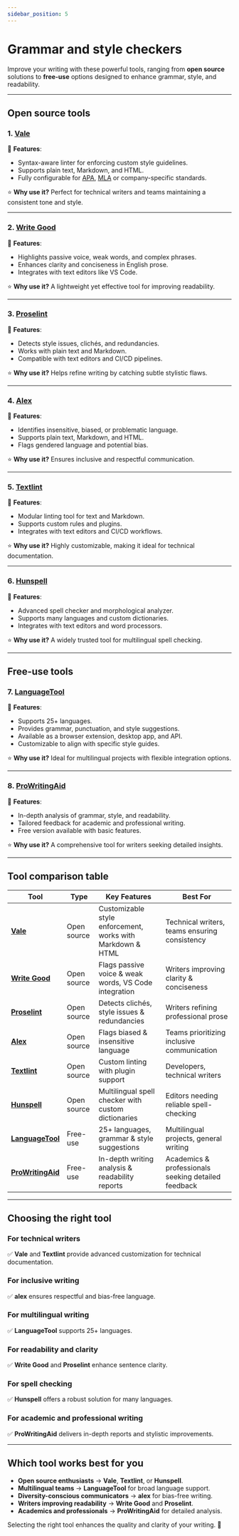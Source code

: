 ```yaml
---
sidebar_position: 5
---
```


# Grammar and style checkers

Improve your writing with these powerful tools, ranging from **open source** solutions to **free-use** options designed to enhance grammar, style, and readability.

---

## Open source tools

### 1. [Vale](https://vale.sh/)

🔹 **Features**:

- Syntax-aware linter for enforcing custom style guidelines.
- Supports plain text, Markdown, and HTML.
- Fully configurable for [APA](https://en.wikipedia.org/wiki/APA_style), [MLA](https://guides.lib.vt.edu/find/citation-style-manuals/mla) or company-specific standards.

⭐ **Why use it?** Perfect for technical writers and teams maintaining a consistent tone and style.

---

### 2. [Write Good](https://github.com/btford/write-good)

🔹 **Features**:

- Highlights passive voice, weak words, and complex phrases.
- Enhances clarity and conciseness in English prose.
- Integrates with text editors like VS Code.

⭐ **Why use it?** A lightweight yet effective tool for improving readability.

---

### 3. [Proselint](https://github.com/amperser/proselint)

🔹 **Features**:

- Detects style issues, clichés, and redundancies.
- Works with plain text and Markdown.
- Compatible with text editors and CI/CD pipelines.

⭐ **Why use it?** Helps refine writing by catching subtle stylistic flaws.

---

### 4. [Alex](https://github.com/get-alex/alex)

🔹 **Features**:

- Identifies insensitive, biased, or problematic language.
- Supports plain text, Markdown, and HTML.
- Flags gendered language and potential bias.

⭐ **Why use it?** Ensures inclusive and respectful communication.

---

### 5. [Textlint](https://github.com/textlint/textlint)

🔹 **Features**:

- Modular linting tool for text and Markdown.
- Supports custom rules and plugins.
- Integrates with text editors and CI/CD workflows.

⭐ **Why use it?** Highly customizable, making it ideal for technical documentation.

---

### 6. [Hunspell](https://github.com/hunspell/hunspell)

🔹 **Features**:

- Advanced spell checker and morphological analyzer.
- Supports many languages and custom dictionaries.
- Integrates with text editors and word processors.

⭐ **Why use it?** A widely trusted tool for multilingual spell checking.

---

## Free-use tools

### 7. [LanguageTool](https://languagetool.org/)

🔹 **Features**:

- Supports 25+ languages.
- Provides grammar, punctuation, and style suggestions.
- Available as a browser extension, desktop app, and API.
- Customizable to align with specific style guides.

⭐ **Why use it?** Ideal for multilingual projects with flexible integration options.

---

### 8. [ProWritingAid](https://prowritingaid.com/)

🔹 **Features**:

- In-depth analysis of grammar, style, and readability.
- Tailored feedback for academic and professional writing.
- Free version available with basic features.

⭐ **Why use it?** A comprehensive tool for writers seeking detailed insights.

---

## Tool comparison table

| **Tool**                                               | **Type**    | **Key Features**                                           | **Best For**                                        |
| ------------------------------------------------------ | ----------- | ---------------------------------------------------------- | --------------------------------------------------- |
| **[Vale](https://vale.sh/)**                           | Open source | Customizable style enforcement, works with Markdown & HTML | Technical writers, teams ensuring consistency       |
| **[Write Good](https://github.com/btford/write-good)** | Open source | Flags passive voice & weak words, VS Code integration      | Writers improving clarity & conciseness             |
| **[Proselint](https://github.com/amperser/proselint)** | Open source | Detects clichés, style issues & redundancies               | Writers refining professional prose                 |
| **[Alex](https://alexjs.com/)**                        | Open source | Flags biased & insensitive language                        | Teams prioritizing inclusive communication          |
| **[Textlint](https://textlint.github.io/)**            | Open source | Custom linting with plugin support                         | Developers, technical writers                       |
| **[Hunspell](https://github.com/hunspell/hunspell)**   | Open source | Multilingual spell checker with custom dictionaries        | Editors needing reliable spell-checking             |
| **[LanguageTool](https://languagetool.org/)**          | Free-use    | 25+ languages, grammar & style suggestions                 | Multilingual projects, general writing              |
| **[ProWritingAid](https://prowritingaid.com/)**        | Free-use    | In-depth writing analysis & readability reports            | Academics & professionals seeking detailed feedback |

---

## Choosing the right tool

### For technical writers

✅ **Vale** and **Textlint** provide advanced customization for technical documentation.

### For inclusive writing

✅ **alex** ensures respectful and bias-free language.

### For multilingual writing

✅ **LanguageTool** supports 25+ languages.

### For readability and clarity

✅ **Write Good** and **Proselint** enhance sentence clarity.

### For spell checking

✅ **Hunspell** offers a robust solution for many languages.

### For academic and professional writing

✅ **ProWritingAid** delivers in-depth reports and stylistic improvements.

---

## Which tool works best for you

- **Open source enthusiasts** → **Vale**, **Textlint**, or **Hunspell**.
- **Multilingual teams** → **LanguageTool** for broad language support.
- **Diversity-conscious communicators** → **alex** for bias-free writing.
- **Writers improving readability** → **Write Good** and **Proselint**.
- **Academics and professionals** → **ProWritingAid** for detailed analysis.

Selecting the right tool enhances the quality and clarity of your writing. 🚀

